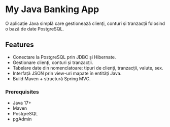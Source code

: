 # My Java Banking App

O aplicație Java simplă care gestionează clienți, conturi și tranzacții folosind o bază de date PostgreSQL.

## Features

- Conectare la PostgreSQL prin JDBC și Hibernate.
- Gestionare clienți, conturi și tranzacții.
- Tabelare date din nomenclatoare: tipuri de clienți, tranzacții, valute, sex.
- Interfață JSON prin view-uri mapate în entități Java.
- Build Maven + structură Spring MVC.

### Prerequisites

- Java 17+
- Maven
- PostgreSQL
- pgAdmin
